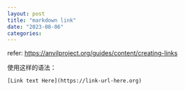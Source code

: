 ```yaml
---
layout: post
title: "markdown link"
date: "2023-08-06"
categories: 
---
```

<p>refer: <a href="https://anvilproject.org/guides/content/creating-links">https://anvilproject.org/guides/content/creating-links</a></p>

<p>使用这样的语法：</p>

<div class="gatsby-highlight markdown-module--codeBlock--5aqoW">
<pre>
<code>[Link text Here](https://link-url-here.org)</code></pre>
</div>

